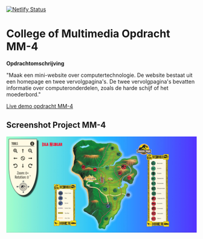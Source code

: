 [![Netlify Status](https://api.netlify.com/api/v1/badges/7dafe9af-84b9-4892-88be-a6a4a85c482e/deploy-status)](https://app.netlify.com/sites/cmm-front-end-developer-module-2-mm-4/deploys)
# College of Multimedia Opdracht MM-4

__Opdrachtomschrijving__

"Maak een mini-website over computertechnologie. De website bestaat uit een homepage en twee vervolgpagina's. De twee vervolgpagina's bevatten informatie over computeronderdelen, zoals de harde schijf of het moederbord."

[Live demo opdracht MM-4](https://cmm-front-end-developer-module-2-mm-4.netlify.app)

## Screenshot Project MM-4
![Screenshot project mm-4](./assets/jurassic-park-isla-nublar.jpg)